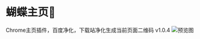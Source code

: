 # 蝴蝶主页🦋
Chrome主页插件，百度净化，下载站净化生成当前页面二维码
v1.0.4
![预览图](https://b3logfile.com/file/2020/07/image-e9eb6f10.png)
